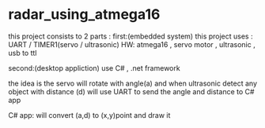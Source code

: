 # radar_using_atmega16
this project consists to 2 parts :
first:(embedded system)
this project uses : UART / TIMER1(servo / ultrasonic)
HW: atmega16 , servo motor , ultrasonic , usb to ttl


second:(desktop appliction)
use C# , .net framework

the idea is the servo will rotate with angle(a) and when ultrasonic detect any object with distance (d)
will use UART to send the angle and distance to C# app 

C# app: will convert (a,d) to (x,y)point and draw it
